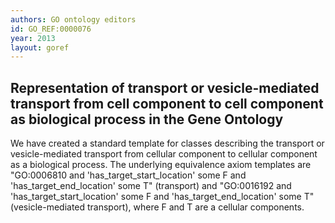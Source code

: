 ```yaml
--- 
authors: GO ontology editors
id: GO_REF:0000076
year: 2013
layout: goref
---
```


## Representation of transport or vesicle-mediated transport from cell component to cell component as biological process in the Gene Ontology

We have created a standard template for classes describing the transport or vesicle-mediated transport from cellular component to cellular component as a biological process. The underlying equivalence axiom templates are "GO:0006810 and 'has_target_start_location' some F and 'has_target_end_location' some T" (transport) and "GO:0016192 and 'has_target_start_location' some F and 'has_target_end_location' some T" (vesicle-mediated transport), where F and T are a cellular components.
